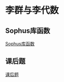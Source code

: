 # 李群与李代数
## Sophus库函数
[Sophus库函数](https://blog.csdn.net/hbsydsy/article/details/116483767)

## 课后题
[课后题](https://blog.csdn.net/weixin_53660567/article/details/120875993)